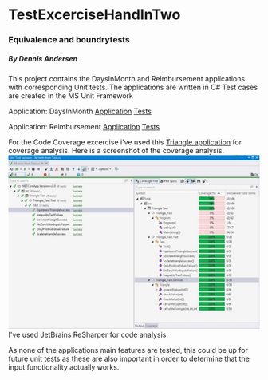 # TestExcerciseHandInTwo
### Equivalence and boundrytests
##### By Dennis Andersen

This project contains the DaysInMonth and Reimbursement applications with corresponding Unit tests.
The applications are written in C#
Test cases are created in the MS Unit Framework

Application: DaysInMonth
[Application](https://github.com/tjaydk/TestExcerciseHandInTwo/blob/master/TestHandIn2EquivalenceBoundary/Services/GetDaysInMonthClass.cs)
[Tests](https://github.com/tjaydk/TestExcerciseHandInTwo/blob/master/TestHandIn2EquivalenceBoundaryTests/Services/GetDaysInMonthClassTests.cs)

Application: Reimbursement
[Application](https://github.com/tjaydk/TestExcerciseHandInTwo/blob/master/TestHandIn2EquivalenceBoundary/Services/Reimbursement.cs)
[Tests](https://github.com/tjaydk/TestExcerciseHandInTwo/blob/master/TestHandIn2EquivalenceBoundaryTests/Services/ReimbursementTests.cs)


For the Code Coverage excercise i've used this [Triangle application](https://github.com/tjaydk/TriangleTest) for coverage analysis.
Here is a screenshot of the coverage analysis.
![Code Coverage Analysis](https://github.com/tjaydk/TestExcerciseHandInTwo/blob/master/CodeCoverage.JPG)
I've used JetBrains ReSharper for code analysis.

As none of the applications main features are tested, this could be up for future unit tests as these are also important
in order to determine that the input functionality actually works.
